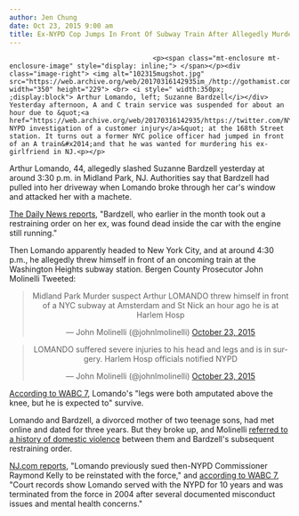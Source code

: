 ```yaml
---
author: Jen Chung
date: Oct 23, 2015 9:00 am
title: Ex-NYPD Cop Jumps In Front Of Subway Train After Allegedly Murdering Ex-Girlfriend In NJ
---
```


	
										<p><span class="mt-enclosure mt-enclosure-image" style="display: inline;"> </span></p><div class="image-right"> <img alt="102315mugshot.jpg" src="https://web.archive.org/web/20170316142935im_/http://gothamist.com/attachments/nyc_arts_john/102315mugshot.jpg" width="350" height="229"> <br> <i style=" width:350px; ;display:block"> Arthur Lomando, left; Suzanne Bardzell</i></div> Yesterday afternoon, A and C train service was suspended for about an hour due to &quot;<a href="https://web.archive.org/web/20170316142935/https://twitter.com/NYCTSubway/status/657294763805286400">an NYPD investigation of a customer injury</a>&quot; at the 168th Street station. It turns out a former NYC police officer had jumped in front of an A train&#x2014;and that he was wanted for murdering his ex-girlfriend in NJ.<p></p>

<p>Arthur Lomando, 44, allegedly slashed Suzanne Bardzell yesterday at around 3:30 p.m. in Midland Park, NJ. Authorities say that Bardzell had pulled into her driveway when Lomando broke through her car&apos;s window and attacked her with a machete. </p>

<p><a href="https://web.archive.org/web/20170316142935/http://www.nydailynews.com/news/crime/estranged-boyfriend-fatally-stabs-n-woman-machete-article-1.2408152">The Daily News reports</a>, &quot;Bardzell, who earlier in the month took out a restraining order on her ex, was found dead inside the car with the engine still running.&quot;</p>

<p>Then Lomando apparently headed to New York City, and at around 4:30 p.m., he allegedly threw himself in front of an oncoming train at the Washington Heights subway station. Bergen County Prosecutor John Molinelli Tweeted:</p>

<center><blockquote class="twitter-tweet" lang="en"><p lang="en" dir="ltr">Midland Park Murder suspect Arthur LOMANDO threw himself in front of a NYC subway at Amsterdam and St Nick an hour ago he is at Harlem Hosp</p>&#x2014; John Molinelli (@johnlmolinelli) <a href="https://web.archive.org/web/20170316142935/https://twitter.com/johnlmolinelli/status/657371596894638080">October 23, 2015</a></blockquote>
<script async src="//web.archive.org/web/20170316142935js_/http://platform.twitter.com/widgets.js" charset="utf-8"></script>

<blockquote class="twitter-tweet" lang="en"><p lang="en" dir="ltr">LOMANDO suffered severe injuries to his head and legs and is in surgery. Harlem Hosp officials notified NYPD</p>&#x2014; John Molinelli (@johnlmolinelli) <a href="https://web.archive.org/web/20170316142935/https://twitter.com/johnlmolinelli/status/657372014362103808">October 23, 2015</a></blockquote>
<script async src="//web.archive.org/web/20170316142935js_/http://platform.twitter.com/widgets.js" charset="utf-8"></script></center>

<p><a href="https://web.archive.org/web/20170316142935/http://abc7ny.com/news/midland-park-murder-suspect-loses-legs-after-jumping-in-front-of-nyc-subway/1046860/">According to WABC 7</a>, Lomando&apos;s &quot;legs were both amputated above the knee, but he is expected to&quot; survive.</p>

<p>Lomando and Bardzell, a divorced mother of two teenage sons, had met online and dated for three years. But they broke up, and Molinelli <a href="https://web.archive.org/web/20170316142935/http://www.nj.com/bergen/index.ssf/2015/10/ex-cop_wanted_in_slaying_of_nj_mom_prosecutor_says.html#incart_2box_nj-homepage-featured">referred to a history of domestic violence</a> between them and Bardzell&apos;s subsequent restraining order.</p>

<p><a href="https://web.archive.org/web/20170316142935/http://www.nj.com/bergen/index.ssf/2015/10/ex-cop_wanted_in_slaying_of_nj_mom_prosecutor_says.html#incart_2box_nj-homepage-featured">NJ.com reports</a>, &quot;Lomando previously sued then-NYPD Commissioner Raymond Kelly to be reinstated with the force,&quot; and <a href="https://web.archive.org/web/20170316142935/http://abc7ny.com/news/midland-park-murder-suspect-loses-legs-after-jumping-in-front-of-nyc-subway/1046860">according to WABC 7</a>, &quot;Court records show Lomando served with the NYPD for 10 years and was terminated from the force in 2004 after several documented misconduct issues and mental health concerns.&quot;</p>					
										
									
				